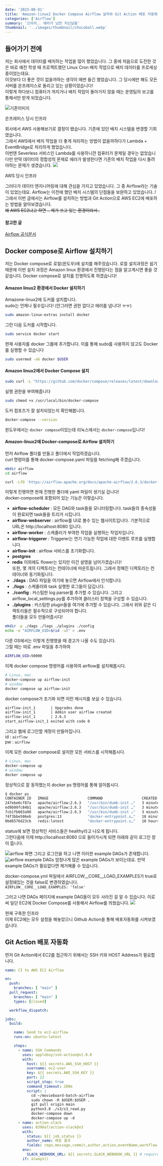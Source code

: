 ```yaml
---
date: '2023-08-01'
title: 'Amazon-linux2 Docker Compose Airflow 설치와 Git Action 배포 자동화'
categories: ['Airflow']
summary: '으어어.. 에러가 났떤 지난날들'
thumbnail: '../images/thumbnail/chocoball.webp'
---
```

## 들어가기 전에
저는 회사에서 데이터를 배치하는 작업을 많이 했었습니다. 그 중에 처음으로 도전한 것은 바로 예전 학생 때 프로젝트했던 Linux Cron 배치 작업으로 배치 데이터를 프로세싱 중이었는데요.  
이것보다 더 좋은 것이 없을까하는 생각이 매번 들긴 했었습니다. 그 당시에만 해도 모든 서버를 온프레미스로 돌리고 있는 상황이었습니다!  
이렇게 하다보니 컴퓨터가 꺼지거나 배치 작업이 돌아가지 않을 때는 운영팀의 보고를 통해서만 받게 되었습니다.

![기존이미지](../images/content/2023-08-01-14-59-32.webp)
<div class="source"> 온프레미스 당시 인프라</div>

회사에서 AWS 사용해보기로 결정이 됐습니다.  기존에 있던 배치 시스템을 변경할 기회였습니다.  
그래서 AWS에서 배치 작업을 더 좋게 처리하는 방법이 없을까하다가 Lambda + EventBridge로 처리하게 했었습니다.  
이번엔 Severless 서비스인 Lambda를 사용하니깐 컴퓨터가 문제일 경우는 없었습니다만 만약 데이터의 정합성의 문제로 에러가 발생한다면 기존의 배치 작업을 다시 돌려야하는 문제가 생겼습니다.
![](../images/content/2023-08-01-15-56-08.webp)
<div class="source"> AWS 당시 인프라</div>

그러다가 데이터 엔지니어링에 대해 관심을 가지고 있었습니다. 그 중 Airflow라는 기술이 있었는데요. Airflow는 이전에 했던 배치 시스템의 단점들을 보완하고 있었습니다..!  
그래서 이번 글에서는 Airflow를 설치하는 방법과 Git Action으로 AWS EC2에 배포하는 방법을 알아보겠습니다.  
~~왜 AWS EC2냐고 하면 .. 제가 쓰고 있는 환경이라서..~~

#### 참고한 글 
[Airflow 공식문서](https://airflow.apache.org/docs/apache-airflow/stable/howto/docker-compose/index.html)

## Docker compose로 Airflow 설치하기
저는 Docker compose로 로컬(윈도우)에 설치를 해주었습니다. 로컬 설치과정은 쉽기 때문에 이번 설치 과정은 Amazon linux 환경에서 진행된다는 점을 알고계시면 좋을 것 같습니다. Docker compose로 설치를 진행하도록 하겠습니다!

#### Amazon linux2 환경에서 Docker 설치하기 
Amazone-linux2에 도커를 설치합니다.  
sudo는 언제나 필수입니다! (안그러면 권한 없다고 에러를 냅니다! ㅠㅠ)
```sh
sudo amazon-linux-extras install docker
```
그런 다음 도커를 시작합니다.
```sh
sudo service docker start
```
현재 사용자를 docker 그룹에 추가합니다. 이를 통해 sudo를 사용하지 않고도 Docker를 실행할 수 있습니다
```sh
sudo usermod -aG docker $USER
```
#### Amazon linux2에서 Docker Compose 설치
```sh
sudo curl -L "https://github.com/docker/compose/releases/latest/download/docker-compose-$(uname -s)-$(uname -m)" -o /usr/local/bin/docker-compose
```
실행 권한을 부여해줍니다

```sh
sudo chmod +x /usr/local/bin/docker-compose
```
도커 컴포즈가 잘 설치되었는지 확인해봅니다.
```sh
docker-compose --version
```
윈도우에서는 `docker compose`이었는데 리눅스에서는 `docker-compose`입니다!

#### Amazon-linux2에 Docker-compose로 Airflow 설치하기
먼저 Airflow 폴더를 만들고 폴더에서 작업하겠습니다.  
curl 명령어를 통해 docker-compose.yaml 파일을 fetching해 주겠습니다.
```sh
mkdir airflow
cd airflow

curl -LfO 'https://airflow.apache.org/docs/apache-airflow/2.6.3/docker-compose.yaml'
```
이렇게 진행하면 현재 진행한 폴더에 yaml 파일이 생기실 겁니다!  
docker-compose에 포함되어 있는 기능은 이렇습니다.
- **airflow-scheduler** : 모든 DAG와 task들을 모니터링합니다. task들의 종속성들이 완료되면 task들을 트리거 시킵니다.
- **airflow-webserver** : airflow를 UI로 볼수 있는 웹사이트입니다. 기본적으로 URL은 http://localhost:8080 입니다.
- **airflow-worker** : 스케줄러가 부여한 작업을 실행하는 작업자입니다.
- **airflow-triggerer** : Triggerer는 연기 가능한 작업에 대한 이벤트 루프를 실행합니다.
- **airflow-init** : airflow 서비스를 초기화합니다.
- **postgres**
- **redis**
이외에도 flower는 있지만 이건 설명을 넘어가겠습니다!  
또한, 몇 개의 디렉토리는 컨테이너에 마운트됩니다. 그래서 정해진 디렉토리는 컨테이너와 동기화됩니다.
- **./dags** : DAG 파일을 여기에 놓으면 Airflow에서 인식합니다.
- **./logs** : 스케줄러와 task 실행한 로그들이 담깁니다.
- **./config** : 커스텀한 log parser를 추가할 수 있습니다. 그리고 airflow_local_settings.py를 추가하여 클러스터 정책을 구성할 수 있습니다.
- **./plugins** : 커스텀한 plugin들을 여가에 추가할 수 있습니다.
그래서 위와 같은 디렉토리들은 필수적으로 구성되어야 합니다.  
폴더들을 모두 만들어줍시다!
```sh
mkdir -p ./dags ./logs ./plugins ./config
echo -e "AIRFLOW_UID=$(id -u)" > .env
```
다른 OS에서는 이렇게 진행했을 때 경고가 나올 수도 있습니다.  
그럴 때는 따로 .env 파일을 추가하여 
```sh
AIRFLOW_UID=50000
```
이제 docker compose 명령어를 사용하여 airflow를 설치해봅시다.

```sh
# Linux, mac
docker-compose up airflow-init
# window
docker compose up airflow-init
```
docker compose가 초기화 되면 이런 메시지를 보실 수 있습니다.
```txt
airflow-init_1       | Upgrades done
airflow-init_1       | Admin user airflow created
airflow-init_1       | 2.6.3
start_airflow-init_1 exited with code 0
```
그리고 웹에 로그인할 계정이 만들어집니다.  
id : `airflow`  
pw : `airflow`

이제 모든 docker compose로 설치한 모든 서비스를 시작해봅시다.
```sh
# Linux, mac
docker-compose up 
# window
docker compose up 
```
정상적으로 잘 동작했는지 docker ps 명령어를 통해 알아봅시다.
```sh
$ docker ps
CONTAINER ID   IMAGE                  COMMAND                  CREATED          STATUS                    PORTS                              NAMES
247ebe6cf87a   apache/airflow:2.6.3   "/usr/bin/dumb-init …"   3 minutes ago    Up 3 minutes (healthy)    8080/tcp                           compose_airflow-worker_1
ed9b09fc84b1   apache/airflow:2.6.3   "/usr/bin/dumb-init …"   3 minutes ago    Up 3 minutes (healthy)    8080/tcp                           compose_airflow-scheduler_1
7cb1fb603a98   apache/airflow:2.6.3   "/usr/bin/dumb-init …"   3 minutes ago    Up 3 minutes (healthy)    0.0.0.0:8080->8080/tcp             compose_airflow-webserver_1
74f3bbe506eb   postgres:13            "docker-entrypoint.s…"   18 minutes ago   Up 17 minutes (healthy)   5432/tcp                           compose_postgres_1
0bd6576d23cb   redis:latest           "docker-entrypoint.s…"   10 hours ago     Up 17 minutes (healthy)   0.0.0.0:6379->6379/tcp             compose_redis_1
```
status에 보면 정상적인 서비스들은 healthy라고 나오게 됩니다.  
그런다음에 이제 http://localhost:8080 으로 들어가시게 되면 아래와 같이 로그인 창이 뜹니다.

![airflow 화면](../images/content/2023-08-07-14-29-41.png)
그리고 로그인을 하고 나면 이러한 example DAGs가 존재합니다.
![airflow example DAGs](../images/content/2023-08-24-09-20-12.png)
엄청나게 많은 example DAGs가 보이는데요. 만약 example DAGs가 필요없다면 제거해줄 수 있습니다.   

docker-compose.yml 파일에서 AIRFLOW__CORE__LOAD_EXAMPLES가 true로 설정돼있는 것을 false로 변경하였습니다.  
`AIRFLOW__CORE__LOAD_EXAMPLES: 'false'`  
 

그러고 나면 DAGs 페이지에 example DAG들이 모두 사라진 걸 알 수 있습니다.
이로써 일단 EC2에 Docker Compose를 사용해서 Airflow를 띄웠습니다. 
![](../images/content/2023-08-24-11-07-24.png)
<div class="source"> 현재 구축한 인프라 </div>
이제 EC2에는 모두 설정을 해놓았으니 Github Action을 통해 배포자동화를 시켜보겠습니다.

## Git Action 배포 자동화
먼저 Git Action에서 EC2를 접근하기 위해서는 SSH 키와 HOST Address가 필요합니다. 
<div class="code-header">
	<span class="red btn"></span>
	<span class="yellow btn"></span>
	<span class="green btn"></span>
</div>

```yaml
name: CI to AWS EC2 Airflow

on:
  push:
    branches: [ "main" ]
  pull_request:
    branches: [ "main" ]
    types: [closed]

  workflow_dispatch:

jobs:
  build:

    name: Send to ec2-airflow
    runs-on: ubuntu-latest

    steps:
      - name: SSH Commands
        uses: appleboy/ssh-action@v1.0.0
        with:
          host: ${{ secrets.AWS_SSH_HOST }}
          username: ec2-user
          key: ${{ secrets.AWS_SSH_KEY }}
          port: 22
          script_stop: true
          command_timeout: 200m
          script: |
            cd ~/movieboard-batch-airflow
            sudo chown -R $USER:$USER .
            git pull origin main
            python3.8 ./s3/s3_read.py
            docker-compose down
            docker-compose up -d
      - name: action-slack
        uses: 8398a7/action-slack@v3
        with:
          status: ${{ job.status }}
          author_name: 배포 결과
          fields: repo,message,commit,author,action,eventName,workflow
        env:
          SLACK_WEBHOOK_URL: ${{ secrets.SLACK_WEBHOOK_URL }} # required
        if: always()
```